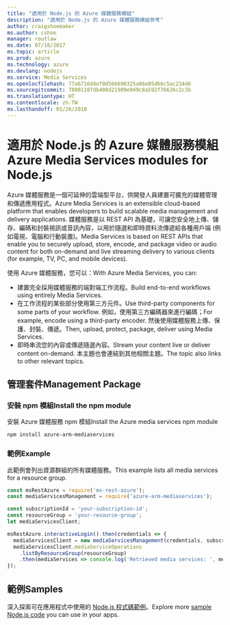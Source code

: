 ```yaml
---
title: "適用於 Node.js 的 Azure 媒體服務模組"
description: "適用於 Node.js 的 Azure 媒體服務模組參考"
author: craigshoemaker
ms.author: cshoe
manager: routlaw
ms.date: 07/18/2017
ms.topic: article
ms.prod: azure
ms.technology: azure
ms.devlang: nodejs
ms.service: Media Services
ms.openlocfilehash: 77a6716d4ef0d566690325a86e85d66c5ac234d6
ms.sourcegitcommit: 78001187db408d21909e949c8a592f76626c2c3b
ms.translationtype: HT
ms.contentlocale: zh-TW
ms.lasthandoff: 01/26/2018
---
```

# <a name="azure-media-services-modules-for-nodejs"></a><span data-ttu-id="9291f-103">適用於 Node.js 的 Azure 媒體服務模組</span><span class="sxs-lookup"><span data-stu-id="9291f-103">Azure Media Services modules for Node.js</span></span>

<span data-ttu-id="9291f-104">Azure 媒體服務是一個可延伸的雲端型平台，供開發人員建置可擴充的媒體管理和傳遞應用程式。</span><span class="sxs-lookup"><span data-stu-id="9291f-104">Azure Media Services is an extensible cloud-based platform that enables developers to build scalable media management and delivery applications.</span></span> <span data-ttu-id="9291f-105">媒體服務是以 REST API 為基礎，可讓您安全地上傳、儲存、編碼和封裝視訊或音訊內容，以用於隨選和即時資料流傳遞給各種用戶端 (例如電視、電腦和行動裝置)。</span><span class="sxs-lookup"><span data-stu-id="9291f-105">Media Services is based on REST APIs that enable you to securely upload, store, encode, and package video or audio content for both on-demand and live streaming delivery to various clients (for example, TV, PC, and mobile devices).</span></span>

<span data-ttu-id="9291f-106">使用 Azure 媒體服務，您可以：</span><span class="sxs-lookup"><span data-stu-id="9291f-106">With Azure Media Services, you can:</span></span>
- <span data-ttu-id="9291f-107">建置完全採用媒體服務的端對端工作流程。</span><span class="sxs-lookup"><span data-stu-id="9291f-107">Build end-to-end workflows using entirely Media Services.</span></span> 
- <span data-ttu-id="9291f-108">在工作流程的某些部分使用第三方元件。</span><span class="sxs-lookup"><span data-stu-id="9291f-108">Use third-party components for some parts of your workflow.</span></span> <span data-ttu-id="9291f-109">例如，使用第三方編碼器來進行編碼；</span><span class="sxs-lookup"><span data-stu-id="9291f-109">For example, encode using a third-party encoder.</span></span> <span data-ttu-id="9291f-110">然後使用媒體服務上傳、保護、封裝、傳遞。</span><span class="sxs-lookup"><span data-stu-id="9291f-110">Then, upload, protect, package, deliver using Media Services.</span></span>
- <span data-ttu-id="9291f-111">即時串流您的內容或傳遞隨選內容。</span><span class="sxs-lookup"><span data-stu-id="9291f-111">Stream your content live or deliver content on-demand.</span></span> <span data-ttu-id="9291f-112">本主題也會連結到其他相關主題。</span><span class="sxs-lookup"><span data-stu-id="9291f-112">The topic also links to other relevant topics.</span></span>

## <a name="management-package"></a><span data-ttu-id="9291f-113">管理套件</span><span class="sxs-lookup"><span data-stu-id="9291f-113">Management Package</span></span>

### <a name="install-the-npm-module"></a><span data-ttu-id="9291f-114">安裝 npm 模組</span><span class="sxs-lookup"><span data-stu-id="9291f-114">Install the npm module</span></span>

<span data-ttu-id="9291f-115">安裝 Azure 媒體服務 npm 模組</span><span class="sxs-lookup"><span data-stu-id="9291f-115">Install the Azure media services npm module</span></span>

```bash
npm install azure-arm-mediaservices
```

### <a name="example"></a><span data-ttu-id="9291f-116">範例</span><span class="sxs-lookup"><span data-stu-id="9291f-116">Example</span></span>

<span data-ttu-id="9291f-117">此範例會列出資源群組的所有媒體服務。</span><span class="sxs-lookup"><span data-stu-id="9291f-117">This example lists all media services for a resource group.</span></span>

```javascript
const msRestAzure = require('ms-rest-azure');
const mediaServicesManagement = require('azure-arm-mediaservices');

const subscriptionId = 'your-subscription-id';
const resourceGroup = 'your-resource-group';
let mediaServicesClient;

msRestAzure.interactiveLogin().then(credentials => {
  mediaServicesClient = new mediaServicesManagement(credentials, subscriptionId);
  mediaServicesClient.mediaServiceOperations
    .listByResourceGroup(resourceGroup)
    .then(mediaServices => console.log('Retrieved media services: ', mediaServices));
});
```

## <a name="samples"></a><span data-ttu-id="9291f-118">範例</span><span class="sxs-lookup"><span data-stu-id="9291f-118">Samples</span></span>

<span data-ttu-id="9291f-119">深入探索可在應用程式中使用的 [Node.js 程式碼範例](https://azure.microsoft.com/resources/samples/?platform=nodejs)。</span><span class="sxs-lookup"><span data-stu-id="9291f-119">Explore more [sample Node.js code](https://azure.microsoft.com/resources/samples/?platform=nodejs) you can use in your apps.</span></span>

